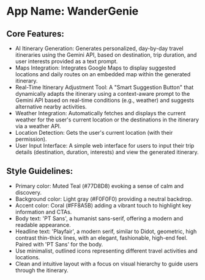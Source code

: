 # **App Name**: WanderGenie

## Core Features:

- AI Itinerary Generation: Generates personalized, day-by-day travel itineraries using the Gemini API, based on destination, trip duration, and user interests provided as a text prompt.
- Maps Integration: Integrates Google Maps to display suggested locations and daily routes on an embedded map within the generated itinerary.
- Real-Time Itinerary Adjustment Tool: A "Smart Suggestion Button" that dynamically adapts the itinerary using a context-aware prompt to the Gemini API based on real-time conditions (e.g., weather) and suggests alternative nearby activities.
- Weather Integration: Automatically fetches and displays the current weather for the user's current location or the destinations in the itinerary via a weather API.
- Location Detection: Gets the user's current location (with their permission).
- User Input Interface: A simple web interface for users to input their trip details (destination, duration, interests) and view the generated itinerary.

## Style Guidelines:

- Primary color: Muted Teal (#77D8D8) evoking a sense of calm and discovery.
- Background color: Light gray (#F0F0F0) providing a neutral backdrop.
- Accent color: Coral (#FF8A5B) adding a vibrant touch to highlight key information and CTAs.
- Body text: 'PT Sans', a humanist sans-serif, offering a modern and readable appearance.
- Headline text: 'Playfair', a modern serif, similar to Didot, geometric, high contrast thin-thick lines, with an elegant, fashionable, high-end feel. Paired with 'PT Sans' for the body.
- Use minimalist, outlined icons representing different travel activities and locations.
- Clean and intuitive layout with a focus on visual hierarchy to guide users through the itinerary.